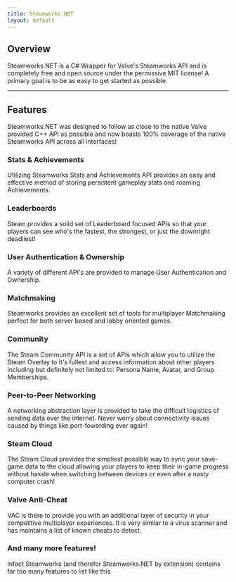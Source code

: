 ```yaml
---
title: Steamworks.NET
layout: default
---
```

## Overview

Steamworks.NET is a C# Wrapper for Valve's Steamworks API and is completely free and open source under the permissive MIT license! A primary goal is to be as easy to get started as possible.

---

## Features

Steamworks.NET was designed to follow as close to the native Valve provided C++ API as possible and now boasts 100% coverage of the native Steamworks API across all interfaces!

### Stats & Achievements
Utilizing Steamworks Stats and Achievements API provides an easy and effective method of storing persistent gameplay stats and roaming Achievements.

### Leaderboards
Steam provides a solid set of Leaderboard focused APIs so that your players can see who's the fastest, the strongest, or just the downright deadliest!

### User Authentication & Ownership
A variety of different API's are provided to manage User Authentication and Ownership.

### Matchmaking
Steamworks provides an excellent set of tools for multiplayer Matchmaking perfect for both server based and lobby oriented games.

### Community
The Steam Community API is a set of APIs which allow you to utilize the Steam Overlay to it's fullest and access information about other players including but definitely not limited to: Persona Name, Avatar, and Group Memberships.

### Peer-to-Peer Networking
A networking abstraction layer is provided to take the difficult logistics of sending data over the internet. Never worry about connectivity issues caused by things like port-fowarding ever again!

### Steam Cloud
The Steam Cloud provides the simpliest possible way to sync your save-game data to the cloud allowing your players to keep their in-game progress without hassle when switching between devices or even after a nasty computer crash!

### Valve Anti-Cheat
VAC is there to provide you with an additional layer of security in your competitive multiplayer experiences. It is very similar to a virus scanner and has maintains a list of known cheats to detect.

### And many more features!
Infact Steamworks (and therefor Steamworks.NET by extension) contains far too many features to list like this